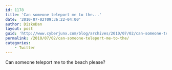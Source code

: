 ```yaml
---
id: 1178
title: 'Can someone teleport me to the...'
date: '2010-07-02T09:36:22-04:00'
author: DizkoDan
layout: post
guid: 'http://www.cyberjunx.com/blog/archives/2010/07/02/can-someone-teleport-me-to-the/'
permalink: /2010/07/02/can-someone-teleport-me-to-the/
categories:
    - Twitter
---
```


Can someone teleport me to the beach please?